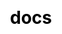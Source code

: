 ---
title: "docs"
css: "scss/docs.scss"

LinkTitle: "Documentation"


section1:
  title: KubeSphere Documentation
  content: Learn how to build and manage cloud native applications using KubeSphere Container Platform. Get documentation, example code, tutorials, and more.
  image: /images/docs/banner.png
---